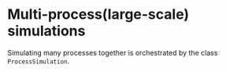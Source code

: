 
# Multi-process(large-scale) simulations

Simulating many processes together is orchestrated by the class ``ProcessSimulation``.


